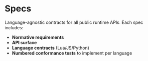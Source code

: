 # Specs

Language-agnostic contracts for all public runtime APIs. Each spec includes:
- **Normative requirements**
- **API surface**
- **Language contracts** (Lua/JS/Python)
- **Numbered conformance tests** to implement per language

